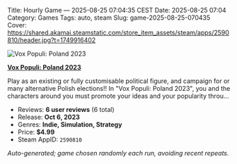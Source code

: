 Title: Hourly Game — 2025-08-25 07:04:35 CEST
Date: 2025-08-25 07:04
Category: Games
Tags: auto, steam
Slug: game-2025-08-25-070435
Cover: https://shared.akamai.steamstatic.com/store_item_assets/steam/apps/2590810/header.jpg?t=1749916402

![Vox Populi: Poland 2023](https://shared.akamai.steamstatic.com/store_item_assets/steam/apps/2590810/header.jpg?t=1749916402)

**[Vox Populi: Poland 2023](https://store.steampowered.com/app/2590810/)**

Play as an existing or fully customisable political figure, and campaign for or many alternative Polish elections!! In &quot;Vox Populi: Poland 2023&quot;, you and the characters around you must promote your ideas and your popularity throu…

- Reviews: **6 user reviews** (6 total)
- Release: **Oct 6, 2023**
- Genres: **Indie, Simulation, Strategy**
- Price: **$4.99**
- Steam AppID: `2590810`

*Auto-generated; game chosen randomly each run, avoiding recent repeats.*
